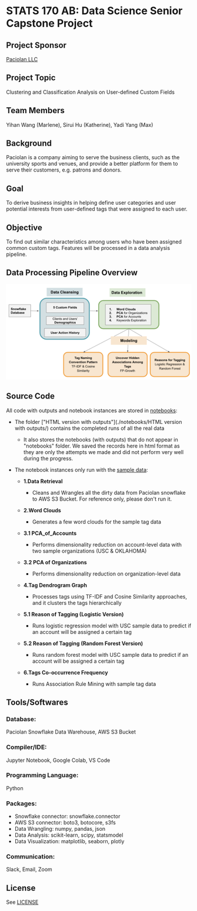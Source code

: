 # STATS 170 AB: Data Science Senior Capstone Project

## Project Sponsor 
[Paciolan LLC](https://www.paciolan.com/ "Paciolan's Homepage")

## Project Topic
Clustering and Classification Analysis on User-defined Custom Fields

## Team Members 
Yihan Wang (Marlene), Sirui Hu (Katherine), Yadi Yang (Max) 

## Background
Paciolan is a company aiming to serve the business clients, such as the university sports and venues, and provide a better platform for them to serve their customers, e.g. patrons and donors. 

## Goal
To derive business insights in helping define user categories and user potential interests from user-defined tags that were assigned to each user.

## Objective
To find out similar characteristics among users who have been assigned common custom tags.
Features will be processed in a data analysis pipeline.

## Data Processing Pipeline Overview
![pipeline img](./diagrams/Pipeline.png "Pipline Overview")

## Source Code 
All code with outputs and notebook instances are stored in [notebooks](./notebooks):

- The folder ["HTML version with outputs"](./notebooks/HTML version with outputs/) contains the completed runs of all the real data
  - It also stores the notebooks (with outputs) that do not appear in "notebooks" folder. We saved the records here in html format as they are only the attempts we made and did not perform very well during the progress.

- The notebook instances only run with the [sample data](./sample_data):

  - **1.Data Retrieval** 

    - Cleans and Wrangles all the dirty data from Paciolan snowflake to AWS S3 Bucket. For reference only, please don't run it.

  - **2.Word Clouds**

    - Generates a few word clouds for the sample tag data

  - **3.1 PCA_of_Accounts**

    - Performs dimensionality reduction on account-level data with two sample organizations (USC & OKLAHOMA)

  - **3.2 PCA of Organizations**

    - Performs dimensionality reduction on organization-level data

  - **4.Tag Dendrogram Graph**

    - Processes tags using TF-IDF and Cosine Similarity approaches, and it clusters the tags hierarchically

  - **5.1 Reason of Tagging (Logistic Version)**

    - Runs logistic regression model with USC sample data to predict if an account will be assigned a certain tag

  - **5.2 Reason of Tagging (Random Forest Version)**

    - Runs random forest model with USC sample data to predict if an account will be assigned a certain tag

  - **6.Tags Co-occurrence Frequency**

    - Runs Association Rule Mining with sample tag data

      

## Tools/Softwares
### Database:
Paciolan Snowflake Data Warehouse, AWS S3 Bucket
### Compiler/IDE: 
Jupyter Notebook, Google Colab, VS Code
### Programming Language:
Python
### Packages: 
- Snowflake connector: snowflake.connector
- AWS S3 connector: boto3, botocore, s3fs
- Data Wrangling: numpy, pandas, json
- Data Analysis: scikit-learn, scipy, statsmodel
- Data Visualization: matplotlib, seaborn, plotly
### Communication:
Slack, Email, Zoom

## License
See [LICENSE](./LICENSE)
